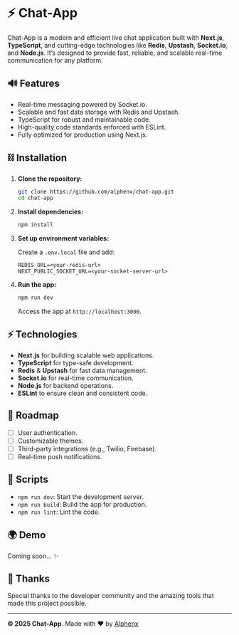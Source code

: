 # ⚡ Chat-App

Chat-App is a modern and efficient live chat application built with **Next.js**, **TypeScript**, and cutting-edge technologies like **Redis**, **Upstash**, **Socket.io**, and **Node.js**. It’s designed to provide fast, reliable, and scalable real-time communication for any platform.

## 🔊 Features

- Real-time messaging powered by Socket.io.
- Scalable and fast data storage with Redis and Upstash.
- TypeScript for robust and maintainable code.
- High-quality code standards enforced with ESLint.
- Fully optimized for production using Next.js.

## ⛓ Installation

1. **Clone the repository:**

   ```bash
   git clone https://github.com/alphenx/chat-app.git
   cd chat-app
   ```

2. **Install dependencies:**

   ```bash
   npm install
   ```

3. **Set up environment variables:**

   Create a `.env.local` file and add:

   ```env
   REDIS_URL=<your-redis-url>
   NEXT_PUBLIC_SOCKET_URL=<your-socket-server-url>
   ```

4. **Run the app:**

   ```bash
   npm run dev
   ```

   Access the app at `http://localhost:3000`.

## ⚡ Technologies

- **Next.js** for building scalable web applications.
- **TypeScript** for type-safe development.
- **Redis** & **Upstash** for fast data management.
- **Socket.io** for real-time communication.
- **Node.js** for backend operations.
- **ESLint** to ensure clean and consistent code.

## 🚀 Roadmap

- [ ] User authentication.
- [ ] Customizable themes.
- [ ] Third-party integrations (e.g., Twilio, Firebase).
- [ ] Real-time push notifications.

## 🔧 Scripts

- `npm run dev`: Start the development server.
- `npm run build`: Build the app for production.
- `npm run lint`: Lint the code.

## 🌍 Demo

Coming soon... ✨

## 🙏 Thanks

Special thanks to the developer community and the amazing tools that made this project possible.

---

**© 2025 Chat-App**. Made with ❤️ by [Alphenx](https://github.com/Alphenx)
